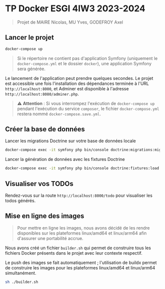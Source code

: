 # TP Docker ESGI 4IW3 2023-2024

> Projet de MAIRE Nicolas, MU Yves, GODEFROY Axel

## Lancer le projet

```sh
docker-compose up
```

> Si le répertoire ne contient pas d'application Symfony (uniquement le `docker-compose.yml` et le dossier `docker`), une application Symfony sera générée.

Le lancement de l'application peut prendre quelques secondes. Le projet est accessible une fois l'installation des dépendances terminée à l'URL `http://localhost:8000`, et Adminer est disponible à l'adresse `http://localhost:8080/adminer.php`.

> :warning: **Attention** : Si vous interrompez l'exécution de `docker-compose up` pendant l'exécution du service `composer`, le fichier `docker-compose.yml` restera nommé `docker-compose.save.yml`.

## Créer la base de données

Lancer les migrations Doctrine sur votre base de données locale

```sh
docker-compose exec -it symfony php bin/console doctrine:migrations:migrate
```

Lancer la génération de données avec les fixtures Doctrine

```sh
docker-compose exec -it symfony php bin/console doctrine:fixtures:load
```

## Visualiser vos TODOs

Rendez-vous sur la route `http://localhost:8000/todo` pour visualiser les todos générés.

## Mise en ligne des images

> Pour mettre en ligne les images, nous avons décidé de les rendre disponibles sur les plateformes linux/amd64 et linux/arm64 afin d'assurer une portabilité accrue.

Nous avons créé un fichier `builder.sh` qui permet de construire tous les fichiers Docker présents dans le projet avec leur contexte respectif.

Le push des images se fait automatiquement ; l'utilisation de buildx permet de construire les images pour les plateformes linux/amd64 et linux/arm64 simultanément.

```sh
sh ./builder.sh
```
